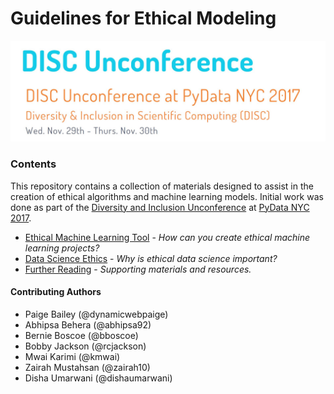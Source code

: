 # Guidelines for Ethical Modeling

![](data/disc_logo.JPG)

### Contents
This repository contains a collection of materials designed to assist in the creation of ethical algorithms and machine learning models. Initial work was done as part of the [Diversity and Inclusion Unconference](https://pydata.org/nyc2017/diversity-inclusion/disc-unconference-2017/) at [PyData NYC 2017](https://pydata.org/nyc2017/).

* [Ethical Machine Learning Tool](EthicalAlgorithmTool.md) - *How can you create ethical machine learning projects?*
* [Data Science Ethics](DataScienceEthics.md) - *Why is ethical data science important?*
* [Further Reading](resources.md) - *Supporting materials and resources.*

#### Contributing Authors

* Paige Bailey (@dynamicwebpaige)
* Abhipsa Behera (@abhipsa92)
* Bernie Boscoe (@bboscoe)
* Bobby Jackson (@rcjackson)
* Mwai Karimi (@kmwai)
* Zairah Mustahsan (@zairah10)
* Disha Umarwani (@dishaumarwani)